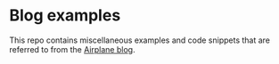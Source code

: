 # Blog examples

This repo contains miscellaneous examples and code snippets that
are referred to from the [Airplane blog](https://www.airplane.dev/blog).
